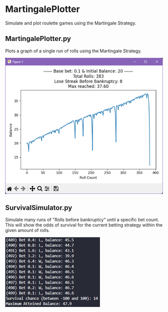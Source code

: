 # MartingalePlotter

Simulate and plot roulette games using the Martingale Strategy. 

## MartingalePlotter.py

Plots a graph of a single run of rolls using the Martingale Strategy. 

![Screenshot](screenshots/MartingalePlotter.png)


## SurvivalSimulator.py

Simulate many runs of "Rolls before bankruptcy" until a specific bet count. 
This will show the odds of survival for the current betting strategy within the given amount of rolls. 

![Screenshot](screenshots/SurvivalSimulator.png)
